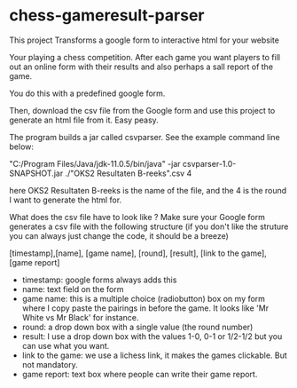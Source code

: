 # chess-gameresult-parser
This project Transforms a google form to interactive html for your website


Your playing a chess competition. After each game you want players to fill out an online form with their results
and also perhaps a sall report of the game.

You do this with a predefined google form.

Then, download the csv file from the Google form and use this project to generate an html file from it.
Easy peasy.

The program builds a jar called csvparser. See the example command line below:

"C:/Program Files/Java/jdk-11.0.5/bin/java" -jar csvparser-1.0-SNAPSHOT.jar ./"OKS2 Resultaten B-reeks".csv 4

here OKS2 Resultaten B-reeks is the name of the file, and the 4 is the round I want to generate the html for.


What does the csv file have to look like ? 
Make sure your Google form generates a csv file with the following structure (if you don't like the struture you can always just change the code, it should be a breeze)

[timestamp],[name], [game name], [round], [result], [link to the game], [game report]

* timestamp: google forms always adds this
* name: text field on the form
* game name: this is a multiple choice (radiobutton) box on my form where I copy paste the pairings in before the game. It looks like 'Mr White vs Mr Black' for instance. 
* round: a drop down box with a single value (the round number)
* result: I use a drop down box with the values 1-0, 0-1 or 1/2-1/2 but you can use what you want.
* link to the game: we use a lichess link, it makes the games clickable. But not mandatory.
* game report: text box where people can write their game report.
